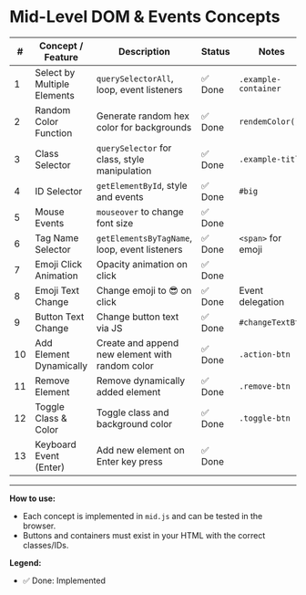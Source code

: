 # Mid-Level DOM & Events Concepts

| #   | Concept / Feature           | Description                                     | Status  | Notes                |
| --- | --------------------------- | ----------------------------------------------- | ------- | -------------------- |
| 1   | Select by Multiple Elements | `querySelectorAll`, loop, event listeners       | ✅ Done | `.example-container` |
| 2   | Random Color Function       | Generate random hex color for backgrounds       | ✅ Done | `rendemColor()`      |
| 3   | Class Selector              | `querySelector` for class, style manipulation   | ✅ Done | `.example-title`     |
| 4   | ID Selector                 | `getElementById`, style and events              | ✅ Done | `#big`               |
| 5   | Mouse Events                | `mouseover` to change font size                 | ✅ Done |                      |
| 6   | Tag Name Selector           | `getElementsByTagName`, loop, event listeners   | ✅ Done | `<span>` for emoji   |
| 7   | Emoji Click Animation       | Opacity animation on click                      | ✅ Done |                      |
| 8   | Emoji Text Change           | Change emoji to 😎 on click                     | ✅ Done | Event delegation     |
| 9   | Button Text Change          | Change button text via JS                       | ✅ Done | `#changeTextBtn`     |
| 10  | Add Element Dynamically     | Create and append new element with random color | ✅ Done | `.action-btn`        |
| 11  | Remove Element              | Remove dynamically added element                | ✅ Done | `.remove-btn`        |
| 12  | Toggle Class & Color        | Toggle class and background color               | ✅ Done | `.toggle-btn`        |
| 13  | Keyboard Event (Enter)      | Add new element on Enter key press              | ✅ Done |                      |

---

**How to use:**

- Each concept is implemented in `mid.js` and can be tested in the browser.
- Buttons and containers must exist in your HTML with the correct classes/IDs.

**Legend:**

- ✅ Done: Implemented
